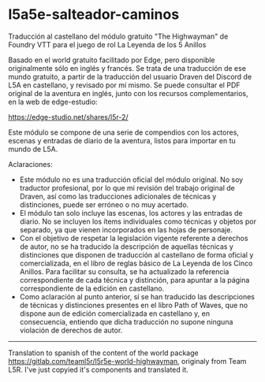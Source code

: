 # l5a5e-salteador-caminos
Traducción al castellano del módulo gratuito "The Highwayman" de Foundry VTT para el juego de rol La Leyenda de los 5 Anillos

Basado en el world gratuito facilitado por Edge, pero disponible originalmente sólo en inglés y francés. Se trata de una traducción de ese mundo gratuito, a partir de la traducción del usuario Draven del Discord de L5A en castellano, y revisado por mí mismo. Se puede consultar el PDF original de la aventura en inglés, junto con los recursos complementarios, en la web de edge-estudio:

https://edge-studio.net/shares/l5r-2/

Este módulo se compone de una serie de compendios con los actores, escenas y entradas de diario de la aventura, listos para importar en tu mundo de L5A.

Aclaraciones:

* Este módulo no es una traducción oficial del módulo original. No soy traductor profesional, por lo que mi revisión del trabajo original de Draven, así como las traducciones adicionales de técnicas y distinciones, puede ser erróneo o no muy acertado.
* El módulo tan solo incluye las escenas, los actores y las entradas de diario. No se incluyen los ítems individuales como técnicas y objetos por separado, ya que vienen incorporados en las hojas de personaje.
* Con el objetivo de respetar la legislación vigente referente a derechos de autor, no se ha traducido la descripción de aquellas técnicas y distinciones que disponen de traducción al castellano de forma oficial y comercializada, en el libro de reglas básico de La Leyenda de los Cinco Anillos. Para facilitar su consulta, se ha actualizado la referencia correspondiente de cada técnica y distinción, para apuntar a la página correspondiente de la edición en castellano.
* Como aclaración al punto anterior, sí se han traducido las descripciones de técnicas y distinciones presentes en el libro Path of Waves, que no dispone aun de edición comercializada en castellano y, en consecuencia, entiendo que dicha traducción no supone ninguna violación de derechos de autor.

---

Translation to spanish of  the content of the world package https://gitlab.com/teaml5r/l5r5e-world-highwayman, originaly from Team L5R. I've just copyied it's components and translated it.
